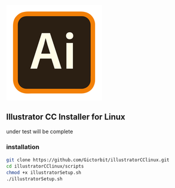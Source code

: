 ![ai ico](images/AiIcon.png)
## Illustrator CC Installer for Linux

under test will be complete

### installation

```bash
git clone https://github.com/Gictorbit/illustratorCClinux.git
cd illustratorCClinux/scripts
chmod +x illustratorSetup.sh
./illustratorSetup.sh
```
